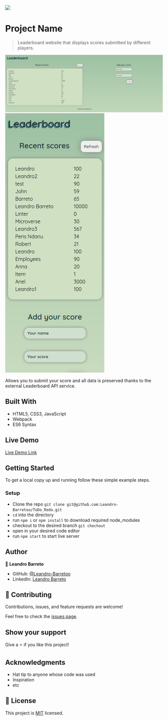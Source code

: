 ![](https://img.shields.io/badge/Microverse-blueviolet)

# Project Name

> Leaderboard website that displays scores submitted by different players.

![screenshot](./desktop-version.png)
![screenshot](./mobile-version.png)

Allows you to submit your score and all data is preserved thanks to the external Leaderboard API service.

## Built With

- HTML5, CSS3, JavaScript
- Webpack
- ES6 Syntax

## Live Demo

[Live Demo Link](https://leandro-barretoo.github.io/leaderboard_api/)


## Getting Started

To get a local copy up and running follow these simple example steps.

### Setup

- Clone the repo `git clone git@github.com:Leandro-Barretoo/ToDo_Redo.git`
- `cd` into the directory
- run `npm i` or `npm install` to download required node_modules
- checkout to the desired branch `git chechout`
- open in your desired code editor
- run `npm start` to start live server

## Author

👤 **Leandro Barreto**

- GitHub: [@Leandro-Barretoo](https://github.com/Leandro-Barretoo)
- LinkedIn: [Leandro Barreto](https://www.linkedin.com/in/leandroobarreto/)

## 🤝 Contributing

Contributions, issues, and feature requests are welcome!

Feel free to check the [issues page](../../issues/).

## Show your support

Give a ⭐️ if you like this project!

## Acknowledgments

- Hat tip to anyone whose code was used
- Inspiration
- etc

## 📝 License

This project is [MIT](./MIT.md) licensed.
